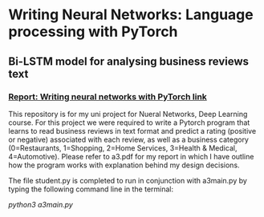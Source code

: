 # Writing Neural Networks: Language processing with PyTorch
## Bi-LSTM model for analysing business reviews text 
### [Report: Writing neural networks with PyTorch link](https://carimo198.github.io/writing-neural-networks-with-pytorch/intro.html)
This repository is for my uni project for Nueral Networks, Deep Learning course. For this project we were required to write a Pytorch program that learns to read business reviews in text format and predict a rating (positive or negative) associated with each review, as well as a business category (0=Restaurants, 1=Shopping, 2=Home Services, 3=Health &amp; Medical, 4=Automotive). Please refer to a3.pdf for my report in which I have outline how the program works with explanation behind my design decisions.

The file student.py is completed to run in conjunction with a3main.py by typing the following command line in the terminal:

*python3 a3main.py*
